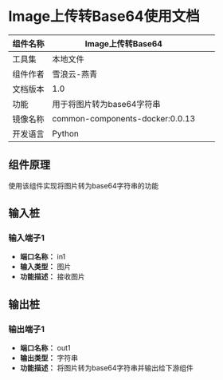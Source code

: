 # Image上传转Base64使用文档
| 组件名称 | Image上传转Base64 |  |  |
| --- | --- | --- | --- |
| 工具集 | 本地文件|  |  |
| 组件作者 | 雪浪云-燕青 |  |  |
| 文档版本 | 1.0 |  |  |
| 功能 | 用于将图片转为base64字符串 |  |  |
| 镜像名称 | common-components-docker:0.0.13 |  |  |
| 开发语言 | Python |  |  |

## 组件原理
使用该组件实现将图片转为base64字符串的功能

## 输入桩

### 输入端子1

- **端口名称：** in1
- **输入类型：** 图片
- **功能描述：** 接收图片

## 输出桩

### 输出端子1

- **端口名称：** out1
- **输出类型：** 字符串
- **功能描述：** 将图片转为base64字符串并输出给下游组件

